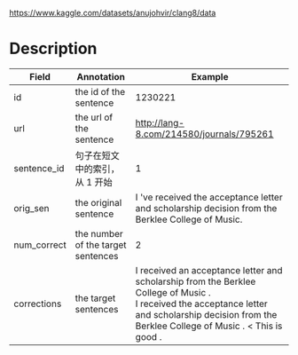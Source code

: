 https://www.kaggle.com/datasets/anujohvir/clang8/data

# Description
| Field       | Annotation                         | Example                                                                                                                                                                                                |
| ----------- | ---------------------------------- | ------------------------------------------------------------------------------------------------------------------------------------------------------------------------------------------------------ |
| id          | the id of the sentence             | 1230221                                                                                                                                                                                                |
| url         | the url of the sentence            | http://lang-8.com/214580/journals/795261                                                                                                                                                               |
| sentence_id | 句子在短文中的索引，从 1 开始                   | 1                                                                                                                                                                                                      |
| orig_sen    | the original sentence              | I 've received the acceptance letter and scholarship decision from the Berklee College of Music.                                                                                                       |
| num_correct | the number of the target sentences | 2                                                                                                                                                                                                      |
| corrections | the target sentences               | I received an acceptance letter and scholarship from the Berklee College of Music . <br>I received the acceptance letter and scholarship decision from the Berklee College of Music . < This is good . |
